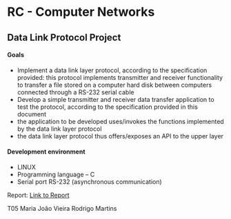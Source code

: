 # RC - Computer Networks

## Data Link Protocol Project

#### Goals
- Implement a data link layer protocol, according to the specification provided: this protocol implements transmitter and receiver functionality to transfer a file stored on a computer hard disk between computers connected through a RS-232 serial cable
- Develop a simple transmitter and receiver data transfer application to test the protocol, according to the specification provided in this document
- the application to be developed uses/invokes the functions implemented by the data link layer protocol
- the data link layer protocol thus offers/exposes an API to the upper layer

#### Development environment
- LINUX
- Programming language – C
- Serial port RS-232 (asynchronous communication)

Report: [Link to Report](Maria_Rodrigo_T05%20(1).pdf)



T05
Maria João Vieira
Rodrigo Martins
